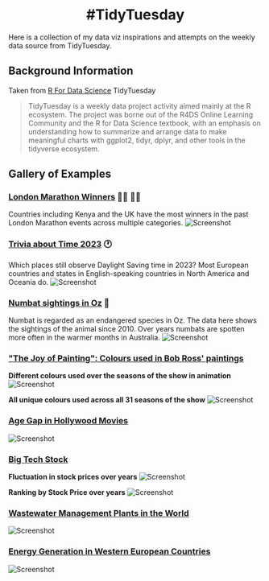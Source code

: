 <h1 align="center">
#TidyTuesday
</h1>

Here is a collection of my data viz inspirations and attempts on the weekly data source from TidyTuesday.

## Background Information 
Taken from [R For Data Science](https://github.com/rfordatascience/tidytuesday) TidyTuesday
> TidyTuesday is a weekly data project activity aimed mainly at the R ecosystem. The project was borne out of the R4DS Online Learning Community and the R for Data Science textbook, with an emphasis on understanding how to summarize and arrange data to make meaningful charts with ggplot2, tidyr, dplyr, and other tools in the tidyverse ecosystem.

## Gallery of Examples


### **[London Marathon Winners](2023/20230425wk17)** :running_woman: :running_man:
Countries including Kenya and the UK have the most winners in the past London Marathon events across multiple categories.
![Screenshot](2023/20230425wk17/tt20230425wk17_marathon.png)


### **[Trivia about Time 2023](2023/20230328wk13)** :clock1:
Which places still observe Daylight Saving time in 2023? Most European countries and states in English-speaking countries in North America and Oceania do. 
![Screenshot](2023/20230328wk13/tt20230329wk13_timezones.png)

### **[Numbat sightings in Oz](2023/20230307wk10)** :rat:
Numbat is regarded as an endangered species in Oz. The data here shows the sightings of the animal since 2010. Over years numbats are spotten more often in the warmer months in Australia.
![Screenshot](2023/20230307wk10/tt20230307wk10_numbats.png)


### **["The Joy of Painting": Colours used in Bob Ross' paintings](2023/20230221wk8/)**
**Different colours used over the seasons of the show in animation**    
![Screenshot](2023/20230221wk8/tt20230221wk8_BRcolor_anim.gif)

**All unique colours used across all 31 seasons of the show**
![Screenshot](2023/20230221wk8/tt20230221wk8_BRcolor_uniq.png)

### **[Age Gap in Hollywood Movies](2023/20230214wk7)**
![Screenshot](2023/20230214wk7/tt20230214wk7_hollywoodAge.png)

### **[Big Tech Stock](2023/20230207wk6)**
**Fluctuation in stock prices over years**
![Screenshot](2023/20230207wk6/tt20230207wk6_techstockprice.png)

**Ranking by Stock Price over years**
![Screenshot](2023/20230207wk6/tt20230207wk6_techrank.png)

### **[Wastewater Management Plants in the World](2022/wk38_20220920_waste)**
![Screenshot](2022/wk38_20220920_waste/20220920_WasteManagement1.png)


### **[Energy Generation in Western European Countries](2022/wk29_20220719_Technology)**
![Screenshot](2022/wk29_20220719_Technology/20220719_tech_energy_WEUR.png)
